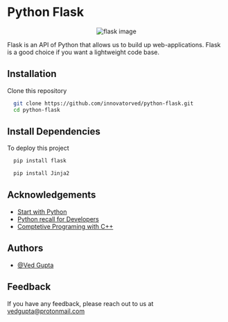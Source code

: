 # Python Flask
<p align="center">
  <img src="https://github.com/innovatorved/python-flask/blob/master/image.png?raw=true" alt="flask image"/>
</p>


Flask is an API of Python that allows us to build up web-applications. Flask is a good choice if you want a lightweight code base. 


## Installation 

Clone this repository 

```bash 
  git clone https://github.com/innovatorved/python-flask.git
  cd python-flask
```
    
## Install Dependencies

To deploy this project 

```bash
  pip install flask
```
```bash
  pip install Jinja2
```
  ## Acknowledgements

 - [Start with Python](https://github.com/innovatorved/BasicPython)
 - [Python recall for Developers](https://github.com/innovatorved/python-recall)
 - [Comptetive Programing with C++](https://github.com/innovatorved/Comptetive-Programing-cpp)

  
## Authors

- [@Ved Gupta](https://github.com/innovatorved)

  
## Feedback

If you have any feedback, please reach out to us at vedgupta@protonmail.com
